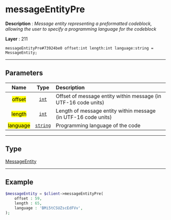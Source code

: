 # messageEntityPre

**Description** : *Message entity representing a preformatted codeblock, allowing the user to specify a programming language for the codeblock*

**Layer** : 211

```tl
messageEntityPre#73924be0 offset:int length:int language:string = MessageEntity;
```

---

## Parameters

| Name | Type | Description |
| :---: | :---: | :--- |
| <mark>offset</mark> | [`int`](type/int) | Offset of message entity within message (in UTF-16 code units) |
| <mark>length</mark> | [`int`](type/int) | Length of message entity within message (in UTF-16 code units) |
| <mark>language</mark> | [`string`](type/string) | Programming language of the code |

---

## Type

[MessageEntity](type/MessageEntity)

---

## Example

```php
$messageEntity = $client->messageEntityPre(
	offset : 59,
	length : 65,
	language : 'BMi5tCSUZscEdFVv',
);
```